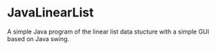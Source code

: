 # JavaLinearList
A simple Java program of the linear list data stucture with a simple GUI based on Java swing.
